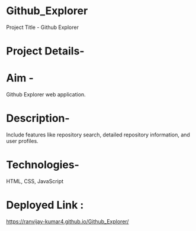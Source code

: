 # Github_Explorer


Project Title - Github Explorer<br>


# Project Details-

# Aim -

Github Explorer web application.


# Description-
Include features like
repository search, detailed repository information, and user profiles.

# Technologies-
HTML, CSS, JavaScript

# Deployed Link :
https://ranvijay-kumar4.github.io/Github_Explorer/
